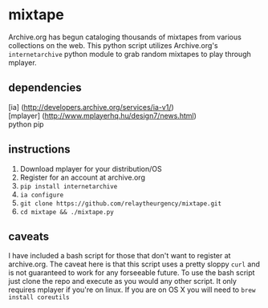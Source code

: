 # mixtape

Archive.org has begun cataloging thousands of mixtapes from various collections on the web. This python script utilizes Archive.org's `internetarchive` python module to grab random mixtapes to play through mplayer.

## dependencies

[ia] (http://developers.archive.org/services/ia-v1/)  
[mplayer] (http://www.mplayerhq.hu/design7/news.html)  
python
pip  

## instructions

1. Download mplayer for your distribution/OS
2. Register for an account at archive.org
3. `pip install internetarchive`
4. `ia configure`
5. `git clone https://github.com/relaytheurgency/mixtape.git`
6. `cd mixtape && ./mixtape.py`

## caveats

I have included a bash script for those that don't want to register at archive.org. The caveat here is that this script uses a pretty sloppy `curl` and is not guaranteed to work for any forseeable future. To use the bash script just clone the repo and execute as you would any other script. It only requires mplayer if you're on linux. If you are on OS X you will need to `brew install coreutils`
